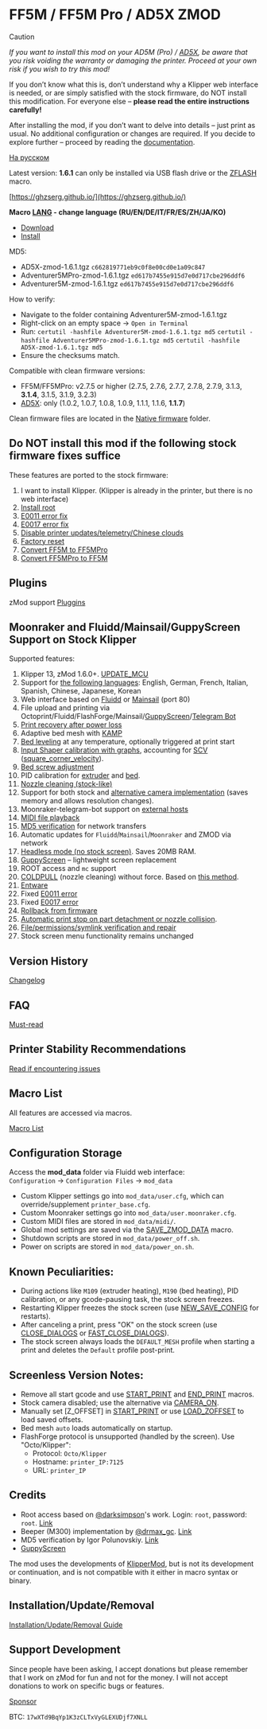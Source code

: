 # FF5M / FF5M Pro / AD5X ZMOD

> [!CAUTION]
> *If you want to install this mod on your AD5M (Pro) / [AD5X](https://github.com/ghzserg/zmod/wiki/AD5X_en), be aware that you risk voiding the warranty or damaging the printer. Proceed at your own risk if you wish to try this mod!*
> 
> If you don’t know what this is, don’t understand why a Klipper web interface is needed, or are simply satisfied with the stock firmware, do NOT install this modification. For everyone else – **please read the entire instructions carefully!**
>
> After installing the mod, if you don’t want to delve into details – just print as usual. No additional configuration or changes are required. If you decide to explore further – proceed by reading the [documentation](https://ghzserg.github.io/).

[На русском](https://github.com/ghzserg/zmod/blob/main/README_ru.md)

Latest version: **1.6.1** can only be installed via USB flash drive or the [ZFLASH](https://github.com/ghzserg/zmod/wiki/Zmod_en#zflash) macro.

[https://ghzserg.github.io/](https://ghzserg.github.io/)

**Macro [LANG](https://github.com/ghzserg/zmod/wiki/Global_en#lang) - change language (RU/EN/DE/IT/FR/ES/ZH/JA/KO)**

- [Download](https://github.com/ghzserg/zmod/releases/)
- [Install](https://github.com/ghzserg/zmod/wiki/Setup_en#installing-the-mod)

MD5:
- AD5X-zmod-1.6.1.tgz `c662819771eb9c0f8e00cd0e1a09c847`
- Adventurer5MPro-zmod-1.6.1.tgz `ed617b7455e915d7e0d717cbe296ddf6`
- Adventurer5M-zmod-1.6.1.tgz `ed617b7455e915d7e0d717cbe296ddf6`

How to verify:
- Navigate to the folder containing Adventurer5M-zmod-1.6.1.tgz
- Right-click on an empty space -> `Open in Terminal`
- Run:
  `certutil -hashfile Adventurer5M-zmod-1.6.1.tgz md5`
  `certutil -hashfile Adventurer5MPro-zmod-1.6.1.tgz md5`
  `certutil -hashfile AD5X-zmod-1.6.1.tgz md5`
- Ensure the checksums match.

Compatible with clean firmware versions:
- FF5M/FF5MPro: v2.7.5 or higher (2.7.5, 2.7.6, 2.7.7, 2.7.8, 2.7.9, 3.1.3, **3.1.4**, 3.1.5, 3.1.9, 3.2.3)
- [AD5X](https://github.com/ghzserg/zmod/wiki/AD5X_en): only (1.0.2, 1.0.7, 1.0.8, 1.0.9, 1.1.1, 1.1.6, **1.1.7**)

Clean firmware files are located in the [Native firmware](https://github.com/ghzserg/zmod/releases/tag/R) folder.

## Do NOT install this mod if the following stock firmware fixes suffice

These features are ported to the stock firmware:
1. I want to install Klipper. (Klipper is already in the printer, but there is no web interface)
2. [Install root](https://github.com/ghzserg/zmod/tree/main/Native_firmware/root)
3. [E0011 error fix](https://github.com/ghzserg/zmod/wiki/Global_en#fix_e0011)
4. [E0017 error fix](https://github.com/ghzserg/zmod/wiki/Global_en#fix_e0017)
5. [Disable printer updates/telemetry/Chinese clouds](https://github.com/ghzserg/zmod/wiki/Global_en#china_cloud)
6. [Factory reset](https://github.com/ghzserg/zmod/wiki/Setup_en#restoring-printer-to-factory-settings-required-for-mod-installation)
7. [Convert FF5M to FF5MPro](https://github.com/ghzserg/zmod/tree/main/Native_firmware/5m2Pro)
8. [Convert FF5MPro to FF5M](https://github.com/ghzserg/zmod/tree/main/Native_firmware/Pro25M)

## Plugins
zMod support [Pluggins](https://github.com/ghzserg/g28_tenz/blob/main/Plugin_en.md)

## Moonraker and Fluidd/Mainsail/GuppyScreen Support on Stock Klipper
Supported features:
1. Klipper 13, zMod 1.6.0+. [UPDATE_MCU](https://github.com/ghzserg/zmod/wiki/System_en#update_mcu)
2. Support for [the following languages](https://github.com/ghzserg/zmod/wiki/Global_en#lang): English, German, French, Italian, Spanish, Chinese, Japanese, Korean
3. Web interface based on [Fluidd](https://docs.fluidd.xyz/) or [Mainsail](https://docs.mainsail.xyz/) (port 80)
4. File upload and printing via Octoprint/Fluidd/FlashForge/Mainsail/[GuppyScreen](https://github.com/ghzserg/zmod/wiki/System_en#display_off)/[Telegram Bot](https://github.com/ghzserg/zmod/wiki/Telegram_en)
5. [Print recovery after power loss](https://github.com/ghzserg/zmod/wiki/Zmod_en#zrestore)
6. Adaptive bed mesh with [KAMP](https://github.com/ghzserg/zmod/wiki/Calibrations_en#kamp)
7. [Bed leveling](https://github.com/ghzserg/zmod/wiki/Calibrations_en#auto_full_bed_level) at any temperature, optionally triggered at print start
8. [Input Shaper calibration with graphs](https://github.com/ghzserg/zmod/wiki/Calibrations_en#zshaper), accounting for [SCV](https://github.com/ghzserg/zmod/wiki/Global_en#fix_scv) ([square_corner_velocity](https://www.klipper3d.org/Config_Reference.html#printer)).
9. [Bed screw adjustment](https://github.com/ghzserg/zmod/wiki/Calibrations_en#bed_level_screws_tune)
10. PID calibration for [extruder](https://github.com/ghzserg/zmod/wiki/Calibrations_en#pid_tune_extruder) and [bed](https://github.com/ghzserg/zmod/wiki/Calibrations_en#pid_tune_bed).
11. [Nozzle cleaning (stock-like)](https://github.com/ghzserg/zmod/wiki/Main_en#clear_nozzle)
12. Support for both stock and [alternative camera implementation](https://github.com/ghzserg/zmod/wiki/Zmod_en#camera_on) (saves memory and allows resolution changes).
13. Moonraker-telegram-bot support on [external hosts](https://github.com/ghzserg/zmod/wiki/Telegram_en)
14. [MIDI file playback](https://github.com/ghzserg/zmod/wiki/Main_en#play_midi)
15. [MD5 verification](https://github.com/ghzserg/zmod/wiki/System_en#check_md5) for network transfers
16. Automatic updates for `Fluidd`/`Mainsail`/`Moonraker` and ZMOD via network
17. [Headless mode (no stock screen)](https://github.com/ghzserg/zmod/wiki/System_en#display_off). Saves 20MB RAM.
18. [GuppyScreen](https://github.com/ghzserg/zmod/wiki/System_en#display_off) – lightweight screen replacement
19. ROOT access and `mc` support
20. [COLDPULL](https://github.com/ghzserg/zmod/wiki/Filament_en#coldpull) (nozzle cleaning) without force. Based on [this method](https://t.me/FF_5M_5M_Pro/2836/447172).
21. [Entware](https://github.com/ghzserg/zmod/wiki/FAQ_en#entware-in-zmod-how-to-use-it)
22. Fixed [E0011 error](https://github.com/ghzserg/zmod/wiki/Global_en#fix_e0011)
23. Fixed [E0017 error](https://github.com/ghzserg/zmod/wiki/Global_en#fix_e0017)
24. [Rollback from firmware](https://github.com/ghzserg/zmod/wiki/FAQ_en#what-is-firmware-retraction)
25. [Automatic print stop on part detachment or nozzle collision](https://github.com/ghzserg/zmod/wiki/Global_en#nozzle_control).
26. [File/permissions/symlink verification and repair](https://github.com/ghzserg/zmod/wiki/System_en#check_system)
27. Stock screen menu functionality remains unchanged

## Version History
[Changelog](https://github.com/ghzserg/zmod/wiki/Changelog_en)

## FAQ

[Must-read](https://github.com/ghzserg/zmod/wiki/FAQ_en)

## Printer Stability Recommendations

[Read if encountering issues](https://github.com/ghzserg/zmod/wiki/Recomendations_en)

## Macro List

All features are accessed via macros.

[Macro List](https://github.com/ghzserg/zmod/wiki/Macros_en)

## Configuration Storage
Access the **mod_data** folder via Fluidd web interface:  
`Configuration` → `Configuration Files` → `mod_data`

- Custom Klipper settings go into `mod_data/user.cfg`, which can override/supplement `printer_base.cfg`.
- Custom Moonraker settings go into `mod_data/user.moonraker.cfg`.
- Custom MIDI files are stored in `mod_data/midi/`.
- Global mod settings are saved via the [SAVE_ZMOD_DATA](https://github.com/ghzserg/zmod/wiki/Global_en#save_zmod_data) macro.
- Shutdown scripts are stored in `mod_data/power_off.sh`.
- Power on scripts are stored in `mod_data/power_on.sh`.

## Known Peculiarities:
- During actions like `M109` (extruder heating), `M190` (bed heating), PID calibration, or any gcode-pausing task, the stock screen freezes.
- Restarting Klipper freezes the stock screen (use [NEW_SAVE_CONFIG](https://github.com/ghzserg/zmod/wiki/Main_en#new_save_config) for restarts).
- After canceling a print, press "OK" on the stock screen (use [CLOSE_DIALOGS](https://github.com/ghzserg/zmod/wiki/Main_en#close_dialogs) or [FAST_CLOSE_DIALOGS](https://github.com/ghzserg/zmod/wiki/Main_en#fast_close_dialogs)).
- The stock screen always loads the `DEFAULT_MESH` profile when starting a print and deletes the `Default` profile post-print.

## Screenless Version Notes:
- Remove all start gcode and use [START_PRINT](https://github.com/ghzserg/zmod/wiki/Main_en#start_print) and [END_PRINT](https://github.com/ghzserg/zmod/wiki/Main_en#end_print) macros.
- Stock camera disabled; use the alternative via [CAMERA_ON](https://github.com/https://github.com/ghzserg/zmod/wiki/Zmod_en#camera_on).
- Manually set [Z_OFFSET] in [START_PRINT](https://github.com/ghzserg/zmod/wiki/Main_en#start_print) or use [LOAD_ZOFFSET](https://github.com/ghzserg/zmod/wiki/Global_en#load_zoffset) to load saved offsets.
- Bed mesh `auto` loads automatically on startup.
- FlashForge protocol is unsupported (handled by the screen). Use "Octo/Klipper":  
  - Protocol: `Octo/Klipper`  
  - Hostname: `printer_IP:7125`  
  - URL: `printer_IP`

## Credits

- Root access based on [@darksimpson](https://t.me/darksimpson)'s work. Login: `root`, password: `root`. [Link](https://t.me/c/2000598629/12695/186253)
- Beeper (M300) implementation by [@drmax_gc](https://t.me/drmax_gc). [Link](https://t.me/FF_5M_5M_Pro/1/333800)
- MD5 verification by Igor Polunovskiy. [Link](https://t.me/FF_5M_5M_Pro/12695/272417)
- [GuppyScreen](https://github.com/ballaswag/guppyscreen)

The mod uses the developments of [KlipperMod](https://github.com/xblax/flashforge_ad5m_klipper_mod/), but is not its development or continuation, and is not compatible with it either in macro syntax or binary.

## Installation/Update/Removal

[Installation/Update/Removal Guide](https://github.com/ghzserg/zmod/wiki/Setup_en)

## Support Development

Since people have been asking, I accept donations but please remember that I work on zMod for fun and not for the money. I will not accept donations to work on specific bugs or features.

[Sponsor](https://github.com/ghzserg/zmod/wiki/Sponsor)

BTC: `17wXTd9BqYp1K3zCLTxVyGLEXUDjf7XNLL`
